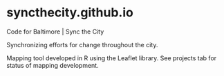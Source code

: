 # syncthecity.github.io

Code for Baltimore | Sync the City 

Synchronizing efforts for change throughout the city.

Mapping tool developed in R using the Leaflet library. See projects tab for status of mapping development. 
